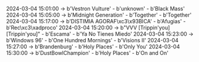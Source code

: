 2024-03-04 15:01:00 -> b'Vestron Vulture' - b'unknown' - b'Black Mass'
2024-03-04 15:05:00 -> b'Midnight Generation' - b'Together' - b'Together'
2024-03-04 15:17:00 -> b'DISTIMIA AGORAF\xc3\x93BICA' - b'Afugias' - b'Rec\xc3\xadproco'
2024-03-04 15:20:00 -> b"VVV [Trippin'you] [Trippin'you]" - b'Escama' - b'Ya No Tienes Miedo'
2024-03-04 15:23:00 -> b'Windows 96' - b'One Hundred Mornings' - b'Visions II'
2024-03-04 15:27:00 -> b'Brandenburg' - b'Holy Places' - b'Only You'
2024-03-04 15:30:00 -> b'DustBowlChampion' - b'Holy Places' - b'On and On'
